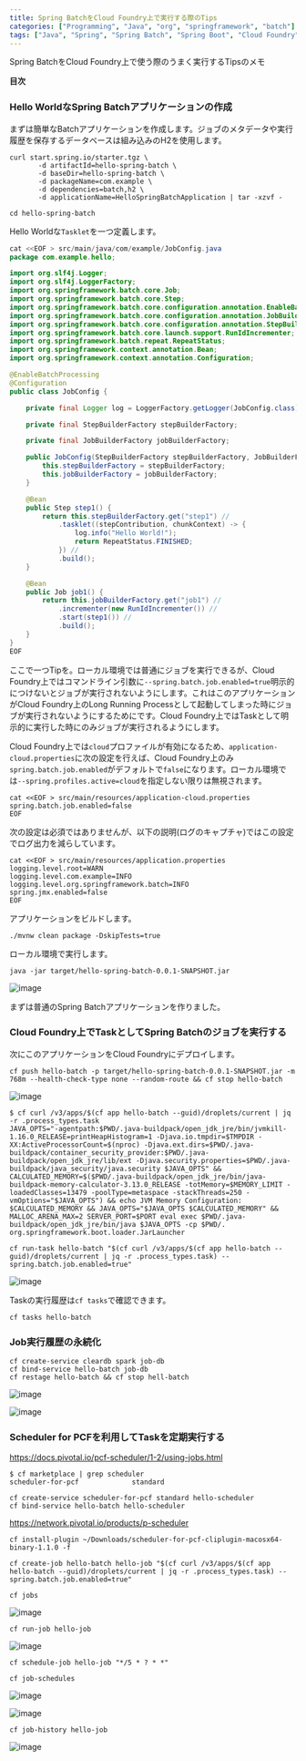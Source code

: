 ```yaml
---
title: Spring BatchをCloud Foundry上で実行する際のTips
categories: ["Programming", "Java", "org", "springframework", "batch"]
tags: ["Java", "Spring", "Spring Batch", "Spring Boot", "Cloud Foundry", "Pivotal Web Services"]
---
```


Spring BatchをCloud Foundry上で使う際のうまく実行するTipsのメモ

**目次**

<!-- toc -->

### Hello WorldなSpring Batchアプリケーションの作成

まずは簡単なBatchアプリケーションを作成します。ジョブのメタデータや実行履歴を保存するデータベースは組み込みのH2を使用します。

```
curl start.spring.io/starter.tgz \
       -d artifactId=hello-spring-batch \
       -d baseDir=hello-spring-batch \
       -d packageName=com.example \
       -d dependencies=batch,h2 \
       -d applicationName=HelloSpringBatchApplication | tar -xzvf -

cd hello-spring-batch
```

Hello Worldな`Tasklet`を一つ定義します。

```java
cat <<EOF > src/main/java/com/example/JobConfig.java
package com.example.hello;

import org.slf4j.Logger;
import org.slf4j.LoggerFactory;
import org.springframework.batch.core.Job;
import org.springframework.batch.core.Step;
import org.springframework.batch.core.configuration.annotation.EnableBatchProcessing;
import org.springframework.batch.core.configuration.annotation.JobBuilderFactory;
import org.springframework.batch.core.configuration.annotation.StepBuilderFactory;
import org.springframework.batch.core.launch.support.RunIdIncrementer;
import org.springframework.batch.repeat.RepeatStatus;
import org.springframework.context.annotation.Bean;
import org.springframework.context.annotation.Configuration;

@EnableBatchProcessing
@Configuration
public class JobConfig {

    private final Logger log = LoggerFactory.getLogger(JobConfig.class);

    private final StepBuilderFactory stepBuilderFactory;

    private final JobBuilderFactory jobBuilderFactory;

    public JobConfig(StepBuilderFactory stepBuilderFactory, JobBuilderFactory jobBuilderFactory) {
        this.stepBuilderFactory = stepBuilderFactory;
        this.jobBuilderFactory = jobBuilderFactory;
    }

    @Bean
    public Step step1() {
        return this.stepBuilderFactory.get("step1") //
            .tasklet((stepContribution, chunkContext) -> {
                log.info("Hello World!");
                return RepeatStatus.FINISHED;
            }) //
            .build();
    }

    @Bean
    public Job job1() {
        return this.jobBuilderFactory.get("job1") //
            .incrementer(new RunIdIncrementer()) //
            .start(step1()) //
            .build();
    }
}
EOF
```

ここで一つTipを。ローカル環境では普通にジョブを実行できるが、Cloud Foundry上ではコマンドライン引数に`--spring.batch.job.enabled=true`明示的につけないとジョブが実行されないようにします。これはこのアプリケーションがCloud Foundry上のLong Running Processとして起動してしまった時にジョブが実行されないようにするためにです。Cloud Foundry上ではTaskとして明示的に実行した時にのみジョブが実行されるようにします。

Cloud Foundry上では`cloud`プロファイルが有効になるため、`application-cloud.properties`に次の設定を行えば、Cloud Foundry上のみ`spring.batch.job.enabled`がデフォルトで`false`になります。ローカル環境では`--spring.profiles.active=cloud`を指定しない限りは無視されます。

```properties
cat <<EOF > src/main/resources/application-cloud.properties
spring.batch.job.enabled=false
EOF
```

次の設定は必須ではありませんが、以下の説明(ログのキャプチャ)ではこの設定でログ出力を減らしています。

```properties
cat <<EOF > src/main/resources/application.properties
logging.level.root=WARN
logging.level.com.example=INFO
logging.level.org.springframework.batch=INFO
spring.jmx.enabled=false
EOF
```

アプリケーションをビルドします。

```
./mvnw clean package -DskipTests=true
```

ローカル環境で実行します。

```
java -jar target/hello-spring-batch-0.0.1-SNAPSHOT.jar
```

![image](https://user-images.githubusercontent.com/106908/54089779-03e2a180-43b0-11e9-942d-937266807a0c.png)

まずは普通のSpring Batchアプリケーションを作りました。

### Cloud Foundry上でTaskとしてSpring Batchのジョブを実行する

次にこのアプリケーションをCloud Foundryにデプロイします。

```
cf push hello-batch -p target/hello-spring-batch-0.0.1-SNAPSHOT.jar -m 768m --health-check-type none --random-route && cf stop hello-batch
```

![image](https://user-images.githubusercontent.com/106908/54089349-65544180-43ab-11e9-87a0-99b9fc929cff.png)


```
$ cf curl /v3/apps/$(cf app hello-batch --guid)/droplets/current | jq -r .process_types.task
JAVA_OPTS="-agentpath:$PWD/.java-buildpack/open_jdk_jre/bin/jvmkill-1.16.0_RELEASE=printHeapHistogram=1 -Djava.io.tmpdir=$TMPDIR -XX:ActiveProcessorCount=$(nproc) -Djava.ext.dirs=$PWD/.java-buildpack/container_security_provider:$PWD/.java-buildpack/open_jdk_jre/lib/ext -Djava.security.properties=$PWD/.java-buildpack/java_security/java.security $JAVA_OPTS" && CALCULATED_MEMORY=$($PWD/.java-buildpack/open_jdk_jre/bin/java-buildpack-memory-calculator-3.13.0_RELEASE -totMemory=$MEMORY_LIMIT -loadedClasses=13479 -poolType=metaspace -stackThreads=250 -vmOptions="$JAVA_OPTS") && echo JVM Memory Configuration: $CALCULATED_MEMORY && JAVA_OPTS="$JAVA_OPTS $CALCULATED_MEMORY" && MALLOC_ARENA_MAX=2 SERVER_PORT=$PORT eval exec $PWD/.java-buildpack/open_jdk_jre/bin/java $JAVA_OPTS -cp $PWD/. org.springframework.boot.loader.JarLauncher
```

```
cf run-task hello-batch "$(cf curl /v3/apps/$(cf app hello-batch --guid)/droplets/current | jq -r .process_types.task) --spring.batch.job.enabled=true"
```

![image](https://user-images.githubusercontent.com/106908/54089325-363dd000-43ab-11e9-9c73-e9e27d9a2b0e.png)


Taskの実行履歴は`cf tasks`で確認できます。

```
cf tasks hello-batch
```

### Job実行履歴の永続化

```
cf create-service cleardb spark job-db
cf bind-service hello-batch job-db
cf restage hello-batch && cf stop hell-batch
```

![image](https://user-images.githubusercontent.com/106908/54089634-591db380-43ae-11e9-9168-a46ab393ce88.png)


![image](https://user-images.githubusercontent.com/106908/54089657-9aae5e80-43ae-11e9-8d59-d75710045ff8.png)

### Scheduler for PCFを利用してTaskを定期実行する

https://docs.pivotal.io/pcf-scheduler/1-2/using-jobs.html

```
$ cf marketplace | grep scheduler
scheduler-for-pcf             standard  
```

```
cf create-service scheduler-for-pcf standard hello-scheduler
cf bind-service hello-batch hello-scheduler
```

https://network.pivotal.io/products/p-scheduler

```
cf install-plugin ~/Downloads/scheduler-for-pcf-cliplugin-macosx64-binary-1.1.0 -f
```

```
cf create-job hello-batch hello-job "$(cf curl /v3/apps/$(cf app hello-batch --guid)/droplets/current | jq -r .process_types.task) --spring.batch.job.enabled=true"
```

```
cf jobs
```

![image](https://user-images.githubusercontent.com/106908/54089285-dcd5a100-43aa-11e9-8020-bc72a2ab9ca0.png)


```
cf run-job hello-job
```

![image](https://user-images.githubusercontent.com/106908/54089389-d0057d00-43ab-11e9-8e31-9d1c9a501c6c.png)

```
cf schedule-job hello-job "*/5 * ? * *"
```

```
cf job-schedules
```

![image](https://user-images.githubusercontent.com/106908/54089473-8a957f80-43ac-11e9-9d35-32796385afe5.png)


![image](https://user-images.githubusercontent.com/106908/54089501-cc262a80-43ac-11e9-9104-2279f708e287.png)


```
cf job-history hello-job
```

![image](https://user-images.githubusercontent.com/106908/54089606-06dc9280-43ae-11e9-9223-972c16366f63.png)

